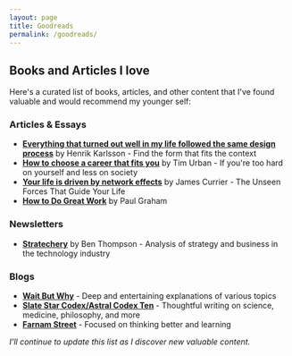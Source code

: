 ```yaml
---
layout: page
title: Goodreads
permalink: /goodreads/
---
```


## Books and Articles I love

Here's a curated list of books, articles, and other content that I've found valuable and would recommend my younger self:

### Articles & Essays

- **[Everything that turned out well in my life followed the same design process](https://www.henrikkarlsson.xyz/p/unfolding)** by Henrik Karlsson - Find the form that fits the context
- **[How to choose a career that fits you](https://waitbutwhy.com/2018/04/picking-career.html)** by Tim Urban - If you're too hard on yourself and less on society
- **[Your life is driven by network effects](https://www.nfx.com/post/your-life-network-effects)** by James Currier - The Unseen Forces That Guide Your Life
- **[How to Do Great Work](http://paulgraham.com/greatwork.html)** by Paul Graham


### Newsletters

- **[Stratechery](https://stratechery.com/)** by Ben Thompson - Analysis of strategy and business in the technology industry


### Blogs

- **[Wait But Why](https://waitbutwhy.com/)** - Deep and entertaining explanations of various topics
- **[Slate Star Codex/Astral Codex Ten](https://astralcodexten.substack.com/)** - Thoughtful writing on science, medicine, philosophy, and more
- **[Farnam Street](https://fs.blog/)** - Focused on thinking better and learning

*I'll continue to update this list as I discover new valuable content.*
